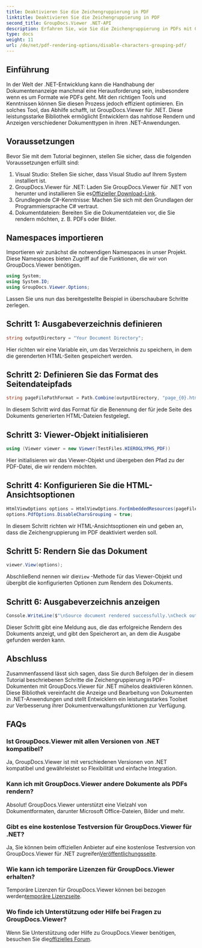 ```yaml
---
title: Deaktivieren Sie die Zeichengruppierung in PDF
linktitle: Deaktivieren Sie die Zeichengruppierung in PDF
second_title: GroupDocs.Viewer .NET-API
description: Erfahren Sie, wie Sie die Zeichengruppierung in PDFs mit GroupDocs.Viewer für .NET deaktivieren. Befolgen Sie unsere Schritt-für-Schritt-Anleitung für eine nahtlose Dokumentenwiedergabe.
type: docs
weight: 11
url: /de/net/pdf-rendering-options/disable-characters-grouping-pdf/
---
```

## Einführung
In der Welt der .NET-Entwicklung kann die Handhabung der Dokumentenanzeige manchmal eine Herausforderung sein, insbesondere wenn es um Formate wie PDFs geht. Mit den richtigen Tools und Kenntnissen können Sie diesen Prozess jedoch effizient optimieren. Ein solches Tool, das Abhilfe schafft, ist GroupDocs.Viewer für .NET. Diese leistungsstarke Bibliothek ermöglicht Entwicklern das nahtlose Rendern und Anzeigen verschiedener Dokumenttypen in ihren .NET-Anwendungen.
## Voraussetzungen
Bevor Sie mit dem Tutorial beginnen, stellen Sie sicher, dass die folgenden Voraussetzungen erfüllt sind:
1. Visual Studio: Stellen Sie sicher, dass Visual Studio auf Ihrem System installiert ist.
2.  GroupDocs.Viewer für .NET: Laden Sie GroupDocs.Viewer für .NET von herunter und installieren Sie es[Offizieller Download-Link](https://releases.groupdocs.com/viewer/net/).
3. Grundlegende C#-Kenntnisse: Machen Sie sich mit den Grundlagen der Programmiersprache C# vertraut.
4. Dokumentdateien: Bereiten Sie die Dokumentdateien vor, die Sie rendern möchten, z. B. PDFs oder Bilder.

## Namespaces importieren
Importieren wir zunächst die notwendigen Namespaces in unser Projekt. Diese Namespaces bieten Zugriff auf die Funktionen, die wir von GroupDocs.Viewer benötigen.

```csharp
using System;
using System.IO;
using GroupDocs.Viewer.Options;
```

Lassen Sie uns nun das bereitgestellte Beispiel in überschaubare Schritte zerlegen.
## Schritt 1: Ausgabeverzeichnis definieren
```csharp
string outputDirectory = "Your Document Directory";
```
Hier richten wir eine Variable ein, um das Verzeichnis zu speichern, in dem die gerenderten HTML-Seiten gespeichert werden.
## Schritt 2: Definieren Sie das Format des Seitendateipfads
```csharp
string pageFilePathFormat = Path.Combine(outputDirectory, "page_{0}.html");
```
In diesem Schritt wird das Format für die Benennung der für jede Seite des Dokuments generierten HTML-Dateien festgelegt.
## Schritt 3: Viewer-Objekt initialisieren
```csharp
using (Viewer viewer = new Viewer(TestFiles.HIEROGLYPHS_PDF))
```
Hier initialisieren wir das Viewer-Objekt und übergeben den Pfad zu der PDF-Datei, die wir rendern möchten.
## Schritt 4: Konfigurieren Sie die HTML-Ansichtsoptionen
```csharp
HtmlViewOptions options = HtmlViewOptions.ForEmbeddedResources(pageFilePathFormat);
options.PdfOptions.DisableCharsGrouping = true;
```
In diesem Schritt richten wir HTML-Ansichtsoptionen ein und geben an, dass die Zeichengruppierung im PDF deaktiviert werden soll.
## Schritt 5: Rendern Sie das Dokument
```csharp
viewer.View(options);
```
 Abschließend nennen wir die`View` -Methode für das Viewer-Objekt und übergibt die konfigurierten Optionen zum Rendern des Dokuments.
## Schritt 6: Ausgabeverzeichnis anzeigen
```csharp
Console.WriteLine($"\nSource document rendered successfully.\nCheck output in {outputDirectory}.");
```
Dieser Schritt gibt eine Meldung aus, die das erfolgreiche Rendern des Dokuments anzeigt, und gibt den Speicherort an, an dem die Ausgabe gefunden werden kann.

## Abschluss
Zusammenfassend lässt sich sagen, dass Sie durch Befolgen der in diesem Tutorial beschriebenen Schritte die Zeichengruppierung in PDF-Dokumenten mit GroupDocs.Viewer für .NET mühelos deaktivieren können. Diese Bibliothek vereinfacht die Anzeige und Bearbeitung von Dokumenten in .NET-Anwendungen und stellt Entwicklern ein leistungsstarkes Toolset zur Verbesserung ihrer Dokumentverwaltungsfunktionen zur Verfügung.
## FAQs
### Ist GroupDocs.Viewer mit allen Versionen von .NET kompatibel?
Ja, GroupDocs.Viewer ist mit verschiedenen Versionen von .NET kompatibel und gewährleistet so Flexibilität und einfache Integration.
### Kann ich mit GroupDocs.Viewer andere Dokumente als PDFs rendern?
Absolut! GroupDocs.Viewer unterstützt eine Vielzahl von Dokumentformaten, darunter Microsoft Office-Dateien, Bilder und mehr.
### Gibt es eine kostenlose Testversion für GroupDocs.Viewer für .NET?
 Ja, Sie können beim offiziellen Anbieter auf eine kostenlose Testversion von GroupDocs.Viewer für .NET zugreifen[Veröffentlichungsseite](https://releases.groupdocs.com/).
### Wie kann ich temporäre Lizenzen für GroupDocs.Viewer erhalten?
Temporäre Lizenzen für GroupDocs.Viewer können bei bezogen werden[temporäre Lizenzseite](https://purchase.groupdocs.com/temporary-license/).
### Wo finde ich Unterstützung oder Hilfe bei Fragen zu GroupDocs.Viewer?
 Wenn Sie Unterstützung oder Hilfe zu GroupDocs.Viewer benötigen, besuchen Sie die[offizielles Forum](https://forum.groupdocs.com/c/viewer/9).